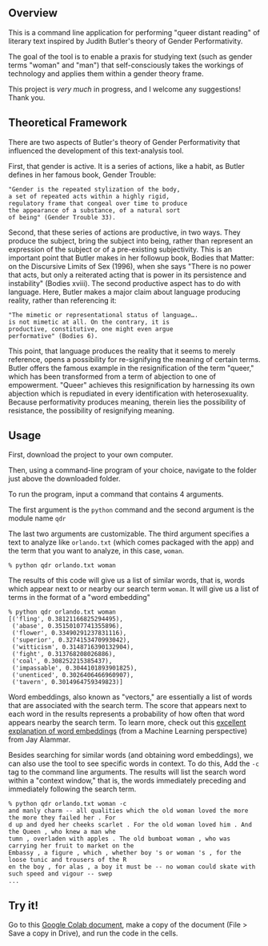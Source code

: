 ## Overview

This is a command line application for performing "queer distant reading" of literary text inspired by Judith Butler's theory of Gender Performativity.

The goal of the tool is to enable a praxis for studying text (such as gender terms "woman" and "man") that self-consciously takes the workings of technology and applies them within a gender theory frame.

This project is *very much* in progress, and I welcome any suggestions! Thank you.

## Theoretical Framework

There are two aspects of Butler's theory of Gender Performativity that influenced the development of this text-analysis tool.

First, that gender is active. It is a series of actions, like a habit, as Butler defines in her famous book, Gender Trouble:

```console 
"Gender is the repeated stylization of the body, 
a set of repeated acts within a highly rigid, 
regulatory frame that congeal over time to produce 
the appearance of a substance, of a natural sort 
of being" (Gender Trouble 33). 
```

Second, that these series of actions are productive, in two ways. They produce the subject, bring the subject into being, rather than represent an expression of the subject or of a pre-existing subjectivity. This is an important point that Butler makes in her followup book, Bodies that Matter: on the Discursive Limits of Sex (1996), when she says "There is no power that acts, but only a reiterated acting that is power in its persistence and instability" (Bodies xviii). The second productive aspect has to do with language. Here, Butler makes a major claim about language producing reality, rather than referencing it:

```console
"The mimetic or representational status of language…. 
is not mimetic at all. On the contrary, it is 
productive, constitutive, one might even argue 
performative" (Bodies 6). 
```

This point, that language produces the reality that it seems to merely reference, opens a possibility for re-signifying the meaning of certain terms. Butler offers the famous example in the resignification of the term "queer," which has been transformed from a term of abjection to one of empowerment. "Queer" achieves this resignification by harnessing its own abjection which is repudiated in every identification with heterosexuality. Because performativity produces meaning, therein lies the possibility of resistance, the possibility of resignifying meaning. 

## Usage

First, download the project to your own computer. 

Then, using a command-line program of your choice, navigate to the folder just above the downloaded folder. 

To run the program, input a command that contains 4 arguments. 

The first argument is the  `python` command and the second argument is the module name `qdr`

The last two arguments are customizable. The third argument specifies a text to analyze like `orlando.txt` (which comes packaged with the app) and the term that you want to analyze, in this case, `woman`.

```console
% python qdr orlando.txt woman
```

The results of this code will give us a list of similar words, that is, words which appear next to or nearby our search term `woman`. It will give us a list of terms in the format of a "word embedding" 

```console
% python qdr orlando.txt woman
[('fling', 0.38121166825294495),
 ('abase', 0.35150107741355896),
 ('flower', 0.33490291237831116),
 ('superior', 0.3274153470993042),
 ('witticism', 0.3148716390132904),
 ('fight', 0.313768208026886),
 ('coal', 0.308252215385437),
 ('impassable', 0.3044101893901825),
 ('unenticed', 0.3026406466960907),
 ('tavern', 0.3014964759349823)]
```

Word embeddings, also known as "vectors," are essentially a list of words that are associated with the search term. 
The score that appears next to each word in the results represents a probability of how often that word appears nearby the search term. To learn more, check out this [excellent explanation of word embeddings](https://jalammar.github.io/illustrated-word2vec/) (from a Machine Learning perspective) from Jay Alammar.

Besides searching for similar words (and obtaining word embeddings), we can also use the tool to see specific words in context. To do this, Add the `-c` tag to the command line arguments. The results will list the search word within a "context window," that is, the words immediately preceding and immediately following the search term.

```console
% python qdr orlando.txt woman -c
and manly charm -- all qualities which the old woman loved the more the more they failed her . For 
d up and dyed her cheeks scarlet . For the old woman loved him . And the Queen , who knew a man whe
tumn , overladen with apples . The old bumboat woman , who was carrying her fruit to market on the 
Embassy , a figure , which , whether boy 's or woman 's , for the loose tunic and trousers of the R
en the boy , for alas , a boy it must be -- no woman could skate with such speed and vigour -- swep
...
```

## Try it!

Go to this [Google Colab document](https://colab.research.google.com/drive/18onAnrf8Qrf0b3rm3XMCPHaDy152PjoS?usp=sharing), make a copy of the document (File > Save a copy in Drive), and run the code in the cells. 





